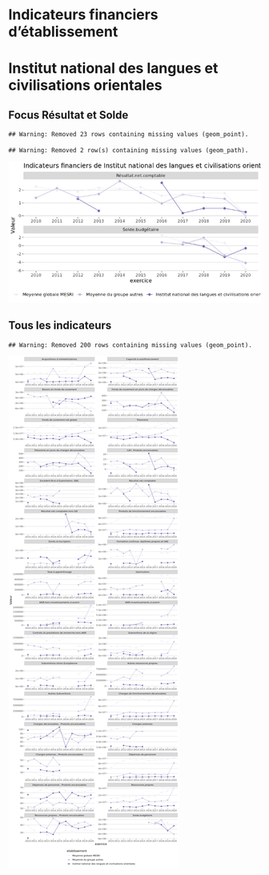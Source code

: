 Indicateurs financiers d’établissement
================

# Institut national des langues et civilisations orientales

## Focus Résultat et Solde

    ## Warning: Removed 23 rows containing missing values (geom_point).

    ## Warning: Removed 2 row(s) containing missing values (geom_path).

![](institut_national_des_langues_et_civilisations_orientales_files/figure-gfm/etab.focus-1.png)<!-- -->

## Tous les indicateurs

    ## Warning: Removed 200 rows containing missing values (geom_point).

![](institut_national_des_langues_et_civilisations_orientales_files/figure-gfm/etab-1.png)<!-- -->

